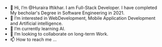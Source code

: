 - 👋 Hi, I’m @Huraira Iftikhar. I am Full-Stack Developer. I have completed My becholar's Degree in Software Engineering in 2021.
- 👀 I’m interested in WebDevelopment, Mobile Application Development and Artificial intelligence.
- 🌱 I’m currently learning AI.
- 💞️ I’m looking to collaborate on long-term Work.
- 📫 How to reach me ...

<!---
ahi-ch/ahi-ch is a ✨ special ✨ repository because its `README.md` (this file) appears on your GitHub profile.
You can click the Preview link to take a look at your changes.
--->
